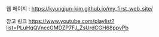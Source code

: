웹 페이지 :
https://kyungjun-kim.github.io/my_first_web_site/

참고 링크
https://www.youtube.com/playlist?list=PLuHgQVnccGMDZP7FJ_ZsUrdCGH68ppvPb
